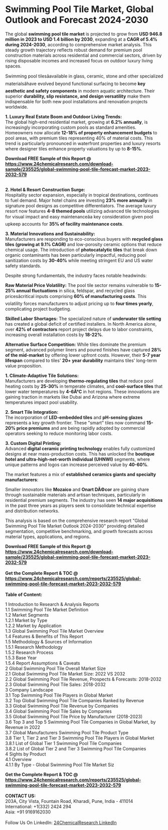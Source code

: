 <h1>Swimming Pool Tile Market, Global Outlook and Forecast 2024-2030</h1><p>The global <strong>swimming pool tile market</strong> is projected to grow from <strong>USD 946.8 million in 2023 to USD 1.4 billion by 2030</strong>, expanding at a <strong>CAGR of 5.4% during 2024-2030</strong>, according to comprehensive market analysis. This steady growth trajectory reflects robust demand for premium pool construction materials across residential and commercial sectors, driven by rising disposable incomes and increased focus on outdoor luxury living spaces.</p><p>Swimming pool tilesâavailable in glass, ceramic, stone and other specialized materialsâhave evolved beyond functional surfacing to become <strong>key aesthetic and safety components</strong> in modern aquatic architecture. Their superior <strong>durability, slip resistance, and design versatility</strong> make them indispensable for both new pool installations and renovation projects worldwide.</p><p><strong>1. Luxury Real Estate Boom and Outdoor Living Trends:</strong><br>
The global high-end residential market, growing at <strong>6.2% annually</strong>, is increasingly incorporating custom pools as standard amenities. Homeowners now allocate <strong>12-18% of property enhancement budgets</strong> to pool areas, with premium tiles representing 40% of material costs. This trend is particularly pronounced in waterfront properties and luxury resorts where designer tiles enhance property valuations by up to <strong>8-15%</strong>.</p><div><b>Download FREE Sample of this Report @ 
            <a href="https://www.24chemicalresearch.com/download-sample/235525/global-swimming-pool-tile-forecast-market-2023-2032-579">
            https://www.24chemicalresearch.com/download-sample/235525/global-swimming-pool-tile-forecast-market-2023-2032-579</a></b></div><br><p><strong>2. Hotel &amp; Resort Construction Surge:</strong><br>
Hospitality sector expansion, especially in tropical destinations, continues to fuel demand. Major hotel chains are investing <strong>23% more annually</strong> in signature pool designs as competitive differentiators. The average luxury resort now features <strong>4-8 themed pools</strong> utilizing advanced tile technologies for visual impact and easy maintenanceâa key consideration given pool upkeep accounts for <strong>35% of facility maintenance costs</strong>.</p><p><strong>3. Material Innovations and Sustainability:</strong><br>
Manufacturers are responding to eco-conscious buyers with <strong>recycled glass tiles (growing at 9.1% CAGR)</strong> and low-porosity ceramic options that reduce chemical usage. The introduction of <strong>photocatalytic tiles</strong> that break down organic contaminants has been particularly impactful, reducing pool sanitization costs by <strong>30-40%</strong> while meeting stringent EU and US water safety standards.</p><p>Despite strong fundamentals, the industry faces notable headwinds:</p><p><strong>Raw Material Price Volatility:</strong> The pool tile sector remains vulnerable to <strong>15-25% annual fluctuations</strong> in silica, feldspar, and recycled glass pricesâcritical inputs comprising <strong>60% of manufacturing costs</strong>. This volatility forces manufacturers to adjust pricing up to <strong>four times yearly</strong>, complicating project budgeting.</p><p><strong>Skilled Labor Shortages:</strong> The specialized nature of <strong>underwater tile setting</strong> has created a global deficit of certified installers. In North America alone, over <strong>42% of contractors</strong> report project delays due to labor constraints, increasing overall installation costs by <strong>18-22%</strong>.</p><p><strong>Alternative Surface Competition:</strong> While tiles dominate the premium segment, advanced polymer liners and poured finishes have captured <strong>28% of the mid-market</strong> by offering lower upfront costs. However, their <strong>5-7 year lifespan</strong> compared to tiles' <strong>20+ year durability</strong> maintains tiles' long-term value proposition.</p><p><strong>1. Climate-Adaptive Tile Solutions:</strong><br>
Manufacturers are developing <strong>thermo-regulating tiles</strong> that reduce pool heating costs by <strong>25-30%</strong> in temperate climates, and <strong>cool-surface tiles</strong> that lower water temperatures by <strong>4-6Â°C</strong> in hot regions. These innovations are gaining traction in markets like Dubai and Arizona where extreme temperatures impact pool usability.</p><p><strong>2. Smart Tile Integration:</strong><br>
The incorporation of <strong>LED-embedded tiles</strong> and <strong>pH-sensing glazes</strong> represents a key growth frontier. These "smart" tiles now command <strong>15-20% price premiums</strong> and are being rapidly adopted by commercial operators seeking to reduce monitoring labor costs.</p><p><strong>3. Custom Digital Printing:</strong><br>
Advanced <strong>digital ceramic printing technology</strong> enables fully customized designs at near mass-production costs. This has unlocked the <strong>boutique hotel and ultra-high-net-worth individual (UHNWI)</strong> segments, where unique patterns and logos can increase perceived value by <strong>40-60%</strong>.</p><p>The market features a mix of <strong>established ceramics giants and specialty manufacturers</strong>:</p><p>Smaller innovators like <strong>Mozaico</strong> and <strong>Onart DÃ©cor</strong> are gaining share through sustainable materials and artisan techniques, particularly in residential premium segments. The industry has seen <strong>14 major acquisitions</strong> in the past three years as players seek to consolidate technical expertise and distribution networks.</p><p>This analysis is based on the comprehensive research report "Global Swimming Pool Tile Market Outlook 2024-2030" providing detailed segmentation, competitive benchmarking, and growth forecasts across material types, applications, and regions.</p><div><b>Download FREE Sample of this Report @ 
            <a href="https://www.24chemicalresearch.com/download-sample/235525/global-swimming-pool-tile-forecast-market-2023-2032-579">
            https://www.24chemicalresearch.com/download-sample/235525/global-swimming-pool-tile-forecast-market-2023-2032-579</a></b></div><br><div><b>Get the Complete Report & TOC @ 
            <a href="https://www.24chemicalresearch.com/reports/235525/global-swimming-pool-tile-forecast-market-2023-2032-579">
            https://www.24chemicalresearch.com/reports/235525/global-swimming-pool-tile-forecast-market-2023-2032-579</a></b></div><br>
            <b>Table of Content:</b><p>1 Introduction to Research & Analysis Reports<br />
    1.1 Swimming Pool Tile Market Definition<br />
    1.2 Market Segments<br />
        1.2.1 Market by Type<br />
        1.2.2 Market by Application<br />
    1.3 Global Swimming Pool Tile Market Overview<br />
    1.4 Features & Benefits of This Report<br />
    1.5 Methodology & Sources of Information<br />
        1.5.1 Research Methodology<br />
        1.5.2 Research Process<br />
        1.5.3 Base Year<br />
        1.5.4 Report Assumptions & Caveats<br />
2 Global Swimming Pool Tile Overall Market Size<br />
    2.1 Global Swimming Pool Tile Market Size: 2022 VS 2032<br />
    2.2 Global Swimming Pool Tile Revenue, Prospects & Forecasts: 2018-2032<br />
    2.3 Global Swimming Pool Tile Sales: 2018-2032<br />
3 Company Landscape<br />
    3.1 Top Swimming Pool Tile Players in Global Market<br />
    3.2 Top Global Swimming Pool Tile Companies Ranked by Revenue<br />
    3.3 Global Swimming Pool Tile Revenue by Companies<br />
    3.4 Global Swimming Pool Tile Sales by Companies<br />
    3.5 Global Swimming Pool Tile Price by Manufacturer (2018-2023)<br />
    3.6 Top 3 and Top 5 Swimming Pool Tile Companies in Global Market, by Revenue in 2022<br />
    3.7 Global Manufacturers Swimming Pool Tile Product Type<br />
    3.8 Tier 1, Tier 2 and Tier 3 Swimming Pool Tile Players in Global Market<br />
        3.8.1 List of Global Tier 1 Swimming Pool Tile Companies<br />
        3.8.2 List of Global Tier 2 and Tier 3 Swimming Pool Tile Companies<br />
4 Sights by Product<br />
    4.1 Overview<br />
        4.1.1 By Type - Global Swimming Pool Tile Market Siz</p><div><b>Get the Complete Report & TOC @ 
            <a href="https://www.24chemicalresearch.com/reports/235525/global-swimming-pool-tile-forecast-market-2023-2032-579">
            https://www.24chemicalresearch.com/reports/235525/global-swimming-pool-tile-forecast-market-2023-2032-579</a></b></div><br><b>CONTACT US:</b><br>
            203A, City Vista, Fountain Road, Kharadi, Pune, India - 411014<br>
            International: +1(332) 2424 294<br>
            Asia: +91 9169162030 <br><br>
            Follow Us On LinkedIn: <a href="https://www.linkedin.com/company/24chemicalresearch/">24ChemicalResearch LinkedIn</a>